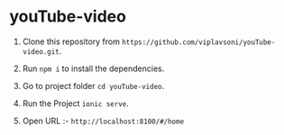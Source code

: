 # youTube-video

1. Clone this repository from `https://github.com/viplavsoni/youTube-video.git`.

2. Run `npm i` to install the dependencies.

3. Go to project folder `cd youTube-video`.

4. Run the Project `ionic serve`.

5. Open URL :- `http://localhost:8100/#/home`
